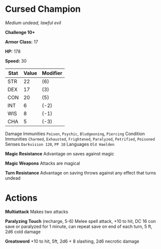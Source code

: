 # Cursed Champion

*Medium undead, lawful evil*

**Challenge 10+**

**Armor Class:** 17

**HP:** 178

**Speed:** 30

|Stat|Value|Modifier|
|--|--|--|
|STR| 22 |(6)|
|DEX| 17 |(3)|
|CON| 20 |(5)|
|INT| 6 |(-2)|
|WIS| 8 |(-1)|
|CHA| 5 |(-3)|

Damage Immunities `Poison`, `Psychic`, `Bludgeoning`, `Piercing`
Condition Immunities `Charmed`, `Exhausted`, `Frightened`, `Paralyzed`, `Petrified`, `Poisoned`
Senses `Darkvision 120`, `PP 10`
Languages `Old Haelden`

**Magic Resistance** Advantage on saves against magic

**Magic Weapons** Attacks are magical

**Turn Resistance** Advantage on saving throws against any effect that turns undead

# Actions

**Multiattack** Makes two attacks

**Paralyzing Touch** (recharge, 5-6) Melee spell attack, +10 to hit, DC 16 con save or paralyzed for 1 minute, can repeat save on end of each turn, 5 ft, 2d6 cold damage

**Greatsword** +10 to hit, 5ft, 2d6 + 8 slashing, 2d6 necrotic damage
